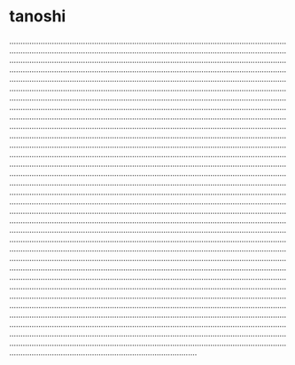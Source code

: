 # tanoshi
................................................................................................................................................................................................................................................................................................................................................................................................................................................................................................................................................................................................................................................................................................................................................................................................................................................................................................................................................................................................................................................................................................................................................................................................................................................................................................................................................................................................................................................................................................................................................................................................................................................................................................................................................................................................................................................................................................................................................................................................................................................................................................................................................................................................................................................................................................................................................................................................................................................................................................................................................................................................................................................................................................................................................................................................................................................................................................................................................................................................................................................................................................................................................................................................................................................................................................................................................................................................................................................................................................................................................................................................................................................................................................................................................................................................................................................................................................................................................................................................................................................................................................................................................................................................................................................................................................................................................